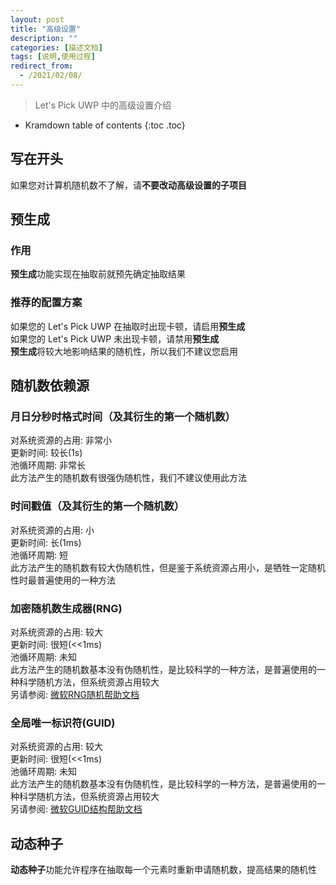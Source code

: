 ```yaml
---
layout: post
title: "高级设置"
description: ""
categories: [描述文档]
tags: [说明,使用过程]
redirect_from:
  - /2021/02/08/
---
```


> Let's Pick UWP 中的高级设置介绍

* Kramdown table of contents
{:toc .toc}

## 写在开头
如果您对计算机随机数不了解，请**不要改动高级设置的子项目**<br/>

## 预生成
### 作用
**预生成**功能实现在抽取前就预先确定抽取结果<br/>

### 推荐的配置方案
如果您的 Let's Pick UWP 在抽取时出现卡顿，请启用**预生成**<br/>
如果您的 Let's Pick UWP 未出现卡顿，请禁用**预生成**<br/>
**预生成**将较大地影响结果的随机性，所以我们不建议您启用<br/>

## 随机数依赖源
### 月日分秒时格式时间（及其衍生的第一个随机数）
对系统资源的占用: 非常小<br/>
更新时间: 较长(1s)<br/>
池循环周期: 非常长<br/>
此方法产生的随机数有很强伪随机性，我们不建议使用此方法<br/>

### 时间戳值（及其衍生的第一个随机数）
对系统资源的占用: 小<br/>
更新时间: 长(1ms)<br/>
池循环周期: 短<br/>
此方法产生的随机数有较大伪随机性，但是鉴于系统资源占用小，是牺牲一定随机性时最普遍使用的一种方法<br/>

### 加密随机数生成器(RNG)
对系统资源的占用: 较大<br/>
更新时间: 很短(<<1ms)<br/>
池循环周期: 未知<br/>
此方法产生的随机数基本没有伪随机性，是比较科学的一种方法，是普遍使用的一种科学随机方法，但系统资源占用较大<br/>
另请参阅: [微软RNG随机帮助文档](https://docs.microsoft.com/zh-cn/dotnet/api/system.security.cryptography.rngcryptoserviceprovider?view=net-5.0)<br/>

### 全局唯一标识符(GUID)
对系统资源的占用: 较大<br/>
更新时间: 很短(<<1ms)<br/>
池循环周期: 未知<br/>
此方法产生的随机数基本没有伪随机性，是比较科学的一种方法，是普遍使用的一种科学随机方法，但系统资源占用较大<br/>
另请参阅: [微软GUID结构帮助文档](https://docs.microsoft.com/zh-cn/dotnet/api/system.guid?view=net-5.0)<br/>

## 动态种子
**动态种子**功能允许程序在抽取每一个元素时重新申请随机数，提高结果的随机性<br/>
